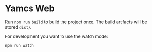# Yamcs Web

Run `npm run build` to build the project once. The build artifacts will be stored `dist/`.

For development you want to use the watch mode:

    npm run watch
